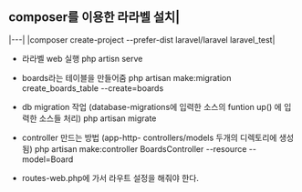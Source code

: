 
## composer를 이용한 라라벨 설치|
|---|
|composer create-project --prefer-dist laravel/laravel laravel_test|

- 라라벨 web 실행
php artisn serve

- boards라는 테이블을 만들어줌
php artisan make:migration create_boards_table --create=boards

- db migration 작업 (database-migrations에 입력한 소스의 funtion up() 에 입력한 소스들 처리)
php artisan migrate

- controller 만드는 방법 (app-http- controllers/models  두개의 디렉토리에 생성됨)
php artisan make:controller BoardsController --resource --model=Board

- routes-web.php에 가서 라우트 설정을 해줘야 한다.
